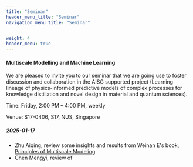 ```yaml
---
title: "Seminar"
header_menu_title: "Seminar"
navigation_menu_title: "Seminar"


weight: 4
header_menu: true
---
```


#### Multiscale Modelling and Machine Learning

We are pleased to invite you to our seminar that we are going use to foster discussion and collaboration in the AISG supported project (Learning lineage of physics-informed predictive models of complex processes for knowledge distillation and novel design in material and quantum sciences).

Time: Friday, 2:00 PM – 4:00 PM, weekly

Venue: S17-0406, S17, NUS, Singapore

##### 2025-01-17
- Zhu Aiqing, review some insights and results from Weinan E's book, [Principles of Multiscale Modeling](https://web.math.princeton.edu/~weinan/papers/weinan_book.pdf)
- Chen Mengyi, review of 
